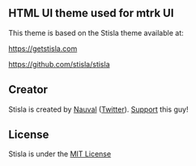 ## HTML UI theme used for mtrk UI

This theme is based on the Stisla theme available at:

<a href="https://getstisla.com">https://getstisla.com</a>

<a href="https://github.com/stisla/stisla">https://github.com/stisla/stisla</a>

## Creator
Stisla is created by [Nauval](http://nauv.al) ([Twitter](https://twitter.com/mhdnauvalazhar)). [Support](https://www.buymeacoffee.com/mhd) this guy!

## License
Stisla is under the [MIT License](LICENSE)
